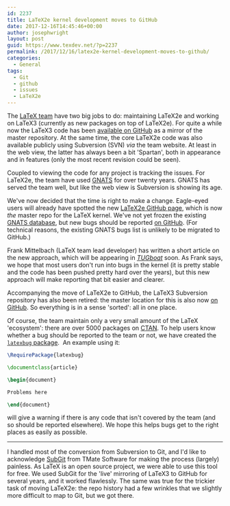 ```yaml
---
id: 2237
title: LaTeX2e kernel development moves to GitHub
date: 2017-12-16T14:45:46+00:00
author: josephwright
layout: post
guid: https://www.texdev.net/?p=2237
permalink: /2017/12/16/latex2e-kernel-development-moves-to-github/
categories:
  - General
tags:
  - Git
  - github
  - issues
  - LaTeX2e
---
```

The [LaTeX team](https://www.latex-project.org) have two big jobs to do: maintaining LaTeX2e and working on LaTeX3 (currently as new packages on top of LaTeX2e). For quite a while now the LaTeX3 code has been [available on GitHub](https://github.com/latex3/latex3) as a mirror of the master repository. At the same time, the core LaTeX2e code was also available publicly using Subversion (SVN) _via_ the team website. At least in the web view, the latter has always been a bit 'Spartan', both in appearance and in features (only the most recent revision could be seen).

Coupled to viewing the code for any project is tracking the issues. For LaTeX2e, the team have used [GNATS](https://www.gnu.org/software/gnats/) for over twenty years. GNATS has served the team well, but like the web view is Subversion is showing its age.

We've now decided that the time is right to make a change. Eagle-eyed users will already have spotted the new [LaTeX2e GitHub page](https://github.com/latex3/latex2e), which is now _the_ master repo for the LaTeX kernel. We've not yet frozen the existing [GNATS database](https://www.latex-project.org/cgi-bin/ltxbugs2html?introduction=yes&amp;state=open), but new bugs should be reported [on GitHub](https://github.com/latex3/latex2e/issues). (For technical reasons, the existing GNATS bugs list is unlikely to be migrated to GitHub.)

Frank Mittelbach (LaTeX team lead developer) has written a short article on the new approach, which will be appearing in [_TUGboat_](http://tug.org/tugboat) soon. As Frank says, we hope that most users don't run into bugs in the kernel (it is pretty stable and the code has been pushed pretty hard over the years), but this new approach will make reporting that bit easier and clearer.

Accompanying the move of LaTeX2e to GitHub, the LaTeX3 Subversion repository has also been retired: the master location for this is also now [on GitHub](https://github.com/latex3/latex3). So everything is in a sense 'sorted': all in one place.

Of course, the team maintain only a very small amount of the LaTeX 'ecosystem': there are over 5000 packages on [CTAN](https://ctan.org). To help users know whether a bug should be reported to the team or not, we have created the [`latexbug` package](https://github.com/latex3/latexbug).  An example using it:

```latex
\RequirePackage{latexbug}

\documentclass{article}

\begin{document}

Problems here

\end{document}

```

will give a warning if there is any code that isn't covered by the team (and so should be reported elsewhere). We hope this helps bugs get to the right places as easily as possible.

---

I handled most of the conversion from Subversion to Git, and I'd like to acknowledge [SubGit](https://subgit.com/) from TMate Software for making the process (largely) painless. As LaTeX is an open source project, we were able to use this tool for free. We used SubGit for the 'live' mirroring of LaTeX3 to GitHub for several years, and it worked flawlessly. The same was true for the trickier task of moving LaTeX2e: the repo history had a few wrinkles that we slightly more difficult to map to Git, but we got there.
